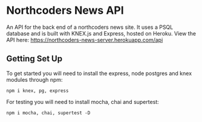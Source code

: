 # Northcoders News API

An API for the back end of a northcoders news site. It uses a PSQL database and is built with KNEX.js and Express, hosted on Heroku. View the API here: https://northcoders-news-server.herokuapp.com/api

## Getting Set Up

To get started you will need to install the express, node postgres and knex modules through npm:

```
npm i knex, pg, express
```

For testing you will need to install mocha, chai and supertest:

```
npm i mocha, chai, supertest -D
```
